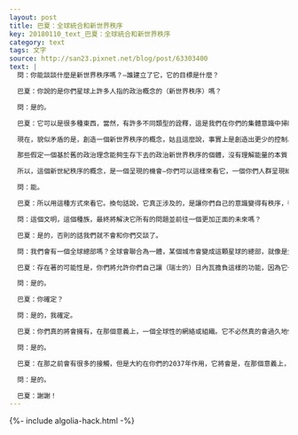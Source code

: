 ```yaml
---
layout: post
title: 巴夏：全球統合和新世界秩序
key: 20180110_text_巴夏：全球統合和新世界秩序
category: text
tags: 文字
source: http://san23.pixnet.net/blog/post/63303400
text: |
  問：你能談談什麼是新世界秩序嗎？—誰建立了它，它的目標是什麼？

  巴夏：你說的是你們星球上許多人指的政治概念的（新世界秩序）嗎？

  問：是的。

  巴夏：它可以是很多種東西，當然，有許多不同類型的詮釋，這是我們在你們的集體意識中掃瞄那個措詞的含義時所發現的。有些個體會發現，一個新世界秩序代表的，將是，或許可以被稱為，一個其實是對相當舊的世界秩序的強化或加強；也就是主宰和控制。然而，許多個體也認知到，需要有一個新的世界，以便你們能超越和轉變成一份新的領會，一種新的存在方式。

  現在，貌似矛盾的是，創造一個新世界秩序的概念，姑且這麼說，事實上是創造出更少的控制、主宰，知道所有一切已經在輕鬆、順利地運作和流動。所以任何所謂的需要存在於你們星球上的未來“ZF”，將不是一種ZF，而是一種交互式的網絡機構，製造出人們之間必要的連接，好讓需要完成的事情得以完成。這是你們星球最終將會演化成的樣子。

  那些假定一個基於舊的政治理念能夠生存下去的政治新世界秩序的個體，沒有理解能量的本質；因為任何僵硬的東西，如被計劃為新世界秩序的，任何本質是基於恐懼的東西，哪怕是已經開始實際地實現，將永遠無法承受住它自身的重量（必然會被自己壓垮）。它在某種意義上，會過於頭重腳輕。

  所以，這個新世紀秩序的概念，是一個呈現的機會—你們可以這樣來看它，一個你們人群呈現給你們自己的機會，來為你們自己決定—你們想要什麼樣的未來？你們想要什麼樣的星球？你們想要什麼樣的機構？你們想要成為自我賦權的存在並自己負起責任嗎？還是說你們想要繼續允許其它的個體為你們經營你們的人生？能跟上嗎？

  問：能。

  巴夏：所以用這種方式來看它。換句話說，它真正涉及的，是讓你們自己的意識變得有秩序，從而讓你們不需要任何其它的人來“命令”你們（order既有“秩序”的意思也有“命令”的意思—譯者注）。

  問：這個文明，這個種族，最終將解決它所有的問題並前往一個更加正面的未來嗎？

  巴夏：是的，否則的話我們就不會和你們交談了。

  問：我們會有一個全球總部嗎？全球會聯合為一體，某個城市會變成這顆星球的總部，就像是全球的首都嗎？

  巴夏：存在著的可能性是，你們將允許你們自己讓（瑞士的）日內瓦擔負這樣的功能，因為它一直代表的是你們人群的中立立場。然而，它將不會被視為權力的座位，而是，僅僅是，再一次的，作為一個節點⋯或一個更高層次的網絡和組織原理的交叉點，讓你們所有人之間的交換得以自由流動。並且，諷刺的是，同樣也會看到的是—目前你們的瑞士被視為你們星球的經濟樞紐之一，在貨幣上而言—當你們不再需要該特定交換媒介的時候到來時，將會是個諷刺的是，同一個地點，將會認識到，你們星球上真正的價值，是人，以及大自然的存在之物。而那將成為新的經濟，而將會是個諷刺的是，它將仍然流經你們你們星球上的那個國家（瑞士），那個目前，在某種意義上，控制了大部分的金融儲備的國家。明白了嗎？

  問：是的。

  巴夏：你確定？

  問：是的，我確定。

  巴夏：你們真的將會擁有，在那個意義上，一個全球性的網絡或組織。它不必然真的會過久地保留在一個點。大約在，根據我們對你們現在能量的掃瞄，大約在你們的2037年，你們會發現到那時，在你們星球上將會有足夠數量的統合和瞭解，以便你們星球能夠在我們所稱的星際聯邦裡佔有一席之位。瞭解了嗎？

  問：是的。

  巴夏：在那之前會有很多的接觸，但是大約在你們的2037年作用，它將會是，在那個意義上，“正式的/官方的”。這對你有幫助嗎？

  問：是的。

  巴夏：謝謝！
---
```


{%- include algolia-hack.html -%}
